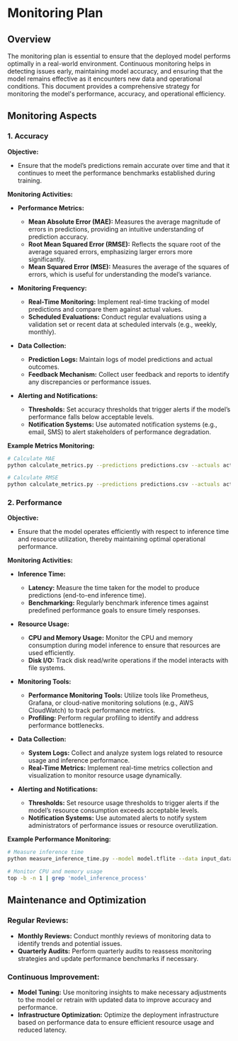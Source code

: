 # Monitoring Plan

## Overview

The monitoring plan is essential to ensure that the deployed model performs optimally in a real-world environment. Continuous monitoring helps in detecting issues early, maintaining model accuracy, and ensuring that the model remains effective as it encounters new data and operational conditions. This document provides a comprehensive strategy for monitoring the model's performance, accuracy, and operational efficiency.

## Monitoring Aspects

### 1. **Accuracy**

**Objective:**
- Ensure that the model’s predictions remain accurate over time and that it continues to meet the performance benchmarks established during training.

**Monitoring Activities:**

- **Performance Metrics:**
  - **Mean Absolute Error (MAE):** Measures the average magnitude of errors in predictions, providing an intuitive understanding of prediction accuracy.
  - **Root Mean Squared Error (RMSE):** Reflects the square root of the average squared errors, emphasizing larger errors more significantly.
  - **Mean Squared Error (MSE):** Measures the average of the squares of errors, which is useful for understanding the model’s variance.

- **Monitoring Frequency:**
  - **Real-Time Monitoring:** Implement real-time tracking of model predictions and compare them against actual values.
  - **Scheduled Evaluations:** Conduct regular evaluations using a validation set or recent data at scheduled intervals (e.g., weekly, monthly).

- **Data Collection:**
  - **Prediction Logs:** Maintain logs of model predictions and actual outcomes.
  - **Feedback Mechanism:** Collect user feedback and reports to identify any discrepancies or performance issues.

- **Alerting and Notifications:**
  - **Thresholds:** Set accuracy thresholds that trigger alerts if the model’s performance falls below acceptable levels.
  - **Notification Systems:** Use automated notification systems (e.g., email, SMS) to alert stakeholders of performance degradation.

**Example Metrics Monitoring:**
```bash
# Calculate MAE
python calculate_metrics.py --predictions predictions.csv --actuals actuals.csv --metric MAE

# Calculate RMSE
python calculate_metrics.py --predictions predictions.csv --actuals actuals.csv --metric RMSE
```

### 2. **Performance**

**Objective:**
- Ensure that the model operates efficiently with respect to inference time and resource utilization, thereby maintaining optimal operational performance.

**Monitoring Activities:**

- **Inference Time:**
  - **Latency:** Measure the time taken for the model to produce predictions (end-to-end inference time).
  - **Benchmarking:** Regularly benchmark inference times against predefined performance goals to ensure timely responses.

- **Resource Usage:**
  - **CPU and Memory Usage:** Monitor the CPU and memory consumption during model inference to ensure that resources are used efficiently.
  - **Disk I/O:** Track disk read/write operations if the model interacts with file systems.

- **Monitoring Tools:**
  - **Performance Monitoring Tools:** Utilize tools like Prometheus, Grafana, or cloud-native monitoring solutions (e.g., AWS CloudWatch) to track performance metrics.
  - **Profiling:** Perform regular profiling to identify and address performance bottlenecks.

- **Data Collection:**
  - **System Logs:** Collect and analyze system logs related to resource usage and inference performance.
  - **Real-Time Metrics:** Implement real-time metrics collection and visualization to monitor resource usage dynamically.

- **Alerting and Notifications:**
  - **Thresholds:** Set resource usage thresholds to trigger alerts if the model’s resource consumption exceeds acceptable levels.
  - **Notification Systems:** Use automated alerts to notify system administrators of performance issues or resource overutilization.

**Example Performance Monitoring:**
```bash
# Measure inference time
python measure_inference_time.py --model model.tflite --data input_data.csv --output inference_times.csv

# Monitor CPU and memory usage
top -b -n 1 | grep 'model_inference_process'
```

## Maintenance and Optimization

### **Regular Reviews:**
- **Monthly Reviews:** Conduct monthly reviews of monitoring data to identify trends and potential issues.
- **Quarterly Audits:** Perform quarterly audits to reassess monitoring strategies and update performance benchmarks if necessary.

### **Continuous Improvement:**
- **Model Tuning:** Use monitoring insights to make necessary adjustments to the model or retrain with updated data to improve accuracy and performance.
- **Infrastructure Optimization:** Optimize the deployment infrastructure based on performance data to ensure efficient resource usage and reduced latency.
